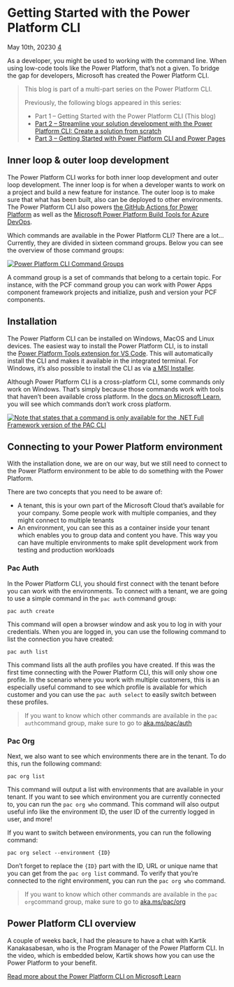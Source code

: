 # Getting Started with the Power Platform CLI

May 10th, 20230 [4](https://devblogs.microsoft.com/powerplatform/wp-login.php?redirect_to=https%3A%2F%2Fdevblogs.microsoft.com%2Fpowerplatform%2Fgetting-started-with-the-power-platform-cli%2F)

As a developer, you might be used to working with the command line. When using low-code tools like the Power Platform, that’s not a given. To bridge the gap for developers, Microsoft has created the Power Platform CLI.

> This blog is part of a multi-part series on the Power Platform CLI.
> 
> Previously, the following blogs appeared in this series:
> 
> - Part 1 – Getting Started with the Power Platform CLI (This blog)
> - [Part 2 – Streamline your solution development with the Power Platform CLI: Create a solution from scratch](https://devblogs.microsoft.com/powerplatform/streamline-your-solution-development-with-the-power-platform-cli-create-a-solution-from-scratch/)
> - [Part 3 – Getting Started with Power Platform CLI and Power Pages](https://devblogs.microsoft.com/powerplatform/getting-started-with-power-platform-cli-and-power-pages/)

## Inner loop & outer loop development

The Power Platform CLI works for both inner loop development and outer loop development. The inner loop is for when a developer wants to work on a project and build a new feature for instance. The outer loop is to make sure that what has been built, also can be deployed to other environments. The Power Platform CLI also powers [the GitHub Actions for Power Platform](https://aka.ms/pp/github-actions) as well as the [Microsoft Power Platform Build Tools for Azure DevOps](https://aka.ms/pp/devops).

Which commands are available in the Power Platform CLI? There are a lot… Currently, they are divided in sixteen command groups. Below you can see the overview of those command groups:

[![Power Platform CLI Command Groups](https://devblogs.microsoft.com/powerplatform/wp-content/uploads/sites/79/2023/05/pac.png)](https://devblogs.microsoft.com/powerplatform/wp-content/uploads/sites/79/2023/05/pac.png)

A command group is a set of commands that belong to a certain topic. For instance, with the PCF command group you can work with Power Apps component framework projects and initialize, push and version your PCF components.

## Installation

The Power Platform CLI can be installed on Windows, MacOS and Linux devices. The easiest way to install the Power Platform CLI, is to install the [Power Platform Tools extension for VS Code](http://aka.ms/pac/docs#install-using-power-platform-tools-for-visual-studio-code). This will automatically install the CLI and makes it available in the integrated terminal. For Windows, it’s also possible to install the CLI as via [a MSI Installer](http://aka.ms/pac/docs#install-power-platform-cli-for-windows).

Although Power Platform CLI is a cross-platform CLI, some commands only work on Windows. That’s simply because those commands work with tools that haven’t been available cross platform. In the [docs on Microsoft Learn](https://aka.ms/pac/docs), you will see which commands don’t work cross platform.

[![Note that states that a command is only available for the .NET Full Framework version of the PAC CLI](https://devblogs.microsoft.com/powerplatform/wp-content/uploads/sites/79/2023/05/pac-net-framework.png)](https://devblogs.microsoft.com/powerplatform/wp-content/uploads/sites/79/2023/05/pac-net-framework.png)

## Connecting to your Power Platform environment

With the installation done, we are on our way, but we still need to connect to the Power Platform environment to be able to do something with the Power Platform.

There are two concepts that you need to be aware of:

- A tenant, this is your own part of the Microsoft Cloud that’s available for your company. Some people work with multiple companies, and they might connect to multiple tenants
- An environment, you can see this as a container inside your tenant which enables you to group data and content you have. This way you can have multiple environments to make split development work from testing and production workloads

### Pac Auth

In the Power Platform CLI, you should first connect with the tenant before you can work with the environments. To connect with a tenant, we are going to use a simple command in the `pac auth` command group:

`pac auth create`

This command will open a browser window and ask you to log in with your credentials. When you are logged in, you can use the following command to list the connection you have created:

`pac auth list`

This command lists all the auth profiles you have created. If this was the first time connecting with the Power Platform CLI, this will only show one profile. In the scenario where you work with multiple customers, this is an especially useful command to see which profile is available for which customer and you can use the `pac auth select` to easily switch between these profiles.

> If you want to know which other commands are available in the `pac auth`command group, make sure to go to [aka.ms/pac/auth](https://aka.ms/pac/auth)

### Pac Org

Next, we also want to see which environments there are in the tenant. To do this, run the following command:

`pac org list`

This command will output a list with environments that are available in your tenant. If you want to see which environment you are currently connected to, you can run the `pac org who` command. This command will also output useful info like the environment ID, the user ID of the currently logged in user, and more!

If you want to switch between environments, you can run the following command:

`pac org select --environment {ID}`

Don’t forget to replace the `{ID}` part with the ID, URL or unique name that you can get from the `pac org list` command. To verify that you’re connected to the right environment, you can run the `pac org who` command.

> If you want to know which other commands are available in the `pac org`command group, make sure to go to [aka.ms/pac/org](https://aka.ms/pac/org)

## Power Platform CLI overview

A couple of weeks back, I had the pleasure to have a chat with Kartik Kanakasabesan, who is the Program Manager of the Power Platform CLI. In the video, which is embedded below, Kartik shows how you can use the Power Platform to your benefit.

[Read more about the Power Platform CLI on Microsoft Learn](https://learn.microsoft.com/power-platform/developer/cli/introduction)